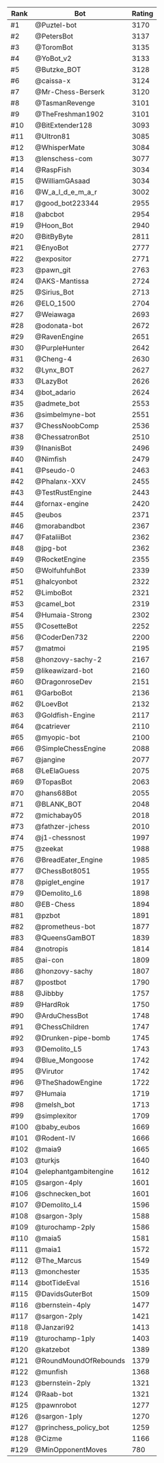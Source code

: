 Rank|Bot|Rating
---|---|---
#1|@Puztel-bot|3170
#2|@PetersBot|3137
#3|@ToromBot|3135
#4|@YoBot_v2|3133
#5|@Butzke_BOT|3128
#6|@caissa-x|3124
#7|@Mr-Chess-Berserk|3120
#8|@TasmanRevenge|3101
#9|@TheFreshman1902|3101
#10|@BitExtender128|3093
#11|@Ultron81|3085
#12|@WhisperMate|3084
#13|@lenschess-com|3077
#14|@RaspFish|3034
#15|@WilliamGAsaad|3034
#16|@W_a_l_d_e_m_a_r|3002
#17|@good_bot223344|2955
#18|@abcbot|2954
#19|@Hoon_Bot|2940
#20|@BitByByte|2811
#21|@EnyoBot|2777
#22|@expositor|2771
#23|@pawn_git|2763
#24|@AKS-Mantissa|2724
#25|@Sirius_Bot|2713
#26|@ELO_1500|2704
#27|@Weiawaga|2693
#28|@odonata-bot|2672
#29|@RavenEngine|2651
#30|@PurpleHunter|2642
#31|@Cheng-4|2630
#32|@Lynx_BOT|2627
#33|@LazyBot|2626
#34|@bot_adario|2624
#35|@admete_bot|2553
#36|@simbelmyne-bot|2551
#37|@ChessNoobComp|2536
#38|@ChessatronBot|2510
#39|@InanisBot|2496
#40|@Nimfish|2479
#41|@Pseudo-0|2463
#42|@Phalanx-XXV|2455
#43|@TestRustEngine|2443
#44|@fornax-engine|2420
#45|@eubos|2371
#46|@morabandbot|2367
#47|@FataliiBot|2362
#48|@jpg-bot|2362
#49|@RocketEngine|2355
#50|@WolfuhfuhBot|2339
#51|@halcyonbot|2322
#52|@LimboBot|2321
#53|@camel_bot|2319
#54|@Humaia-Strong|2302
#55|@CosetteBot|2252
#56|@CoderDen732|2200
#57|@matmoi|2195
#58|@honzovy-sachy-2|2167
#59|@likeawizard-bot|2160
#60|@DragonroseDev|2151
#61|@GarboBot|2136
#62|@LoevBot|2132
#63|@Goldfish-Engine|2117
#64|@catriever|2110
#65|@myopic-bot|2100
#66|@SimpleChessEngine|2088
#67|@jangine|2077
#68|@LeElaGuess|2075
#69|@TopasBot|2063
#70|@hans68Bot|2055
#71|@BLANK_BOT|2048
#72|@michabay05|2018
#73|@fathzer-jchess|2010
#74|@j1-chessnost|1997
#75|@zeekat|1988
#76|@BreadEater_Engine|1985
#77|@ChessBot8051|1955
#78|@piglet_engine|1917
#79|@Demolito_L6|1898
#80|@EB-Chess|1894
#81|@pzbot|1891
#82|@prometheus-bot|1877
#83|@QueensGamBOT|1839
#84|@notropis|1814
#85|@ai-con|1809
#86|@honzovy-sachy|1807
#87|@postbot|1790
#88|@Jibbby|1757
#89|@HardRok|1750
#90|@ArduChessBot|1748
#91|@ChessChildren|1747
#92|@Drunken-pipe-bomb|1745
#93|@Demolito_L5|1743
#94|@Blue_Mongoose|1742
#95|@Virutor|1742
#96|@TheShadowEngine|1722
#97|@Humaia|1719
#98|@melsh_bot|1713
#99|@simplexitor|1709
#100|@baby_eubos|1669
#101|@Rodent-IV|1666
#102|@maia9|1665
#103|@turkjs|1640
#104|@elephantgambitengine|1612
#105|@sargon-4ply|1601
#106|@schnecken_bot|1601
#107|@Demolito_L4|1596
#108|@sargon-3ply|1588
#109|@turochamp-2ply|1586
#110|@maia5|1581
#111|@maia1|1572
#112|@The_Marcus|1549
#113|@monchester|1535
#114|@botTideEval|1516
#115|@DavidsGuterBot|1509
#116|@bernstein-4ply|1477
#117|@sargon-2ply|1421
#118|@Janzari92|1413
#119|@turochamp-1ply|1403
#120|@katzebot|1389
#121|@RoundMoundOfRebounds|1379
#122|@munfish|1368
#123|@bernstein-2ply|1321
#124|@Raab-bot|1321
#125|@pawnrobot|1277
#126|@sargon-1ply|1270
#127|@princhess_policy_bot|1259
#128|@Cizme|1166
#129|@MinOpponentMoves|780
